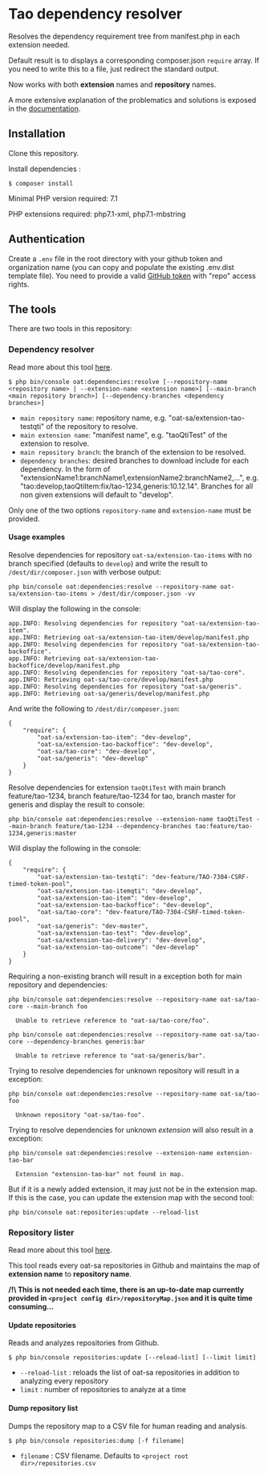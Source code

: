 # Tao dependency resolver

Resolves the dependency requirement tree from manifest.php in each extension needed.

Default result is to displays a corresponding composer.json `require` array.
If you need to write this to a file, just redirect the standard output.

Now works with both **extension** names and **repository** names.

A more extensive explanation of the problematics and solutions is exposed in the [documentation](doc/dependency-resolver.md).

## Installation

Clone this repository.

Install dependencies :

```
$ composer install
```

Minimal PHP version required: 7.1

PHP extensions required: php7.1-xml, php7.1-mbstring

## Authentication

Create a `.env` file in the root directory with your github token and organization name (you can copy and populate the existing .env.dist template file).
You need to provide a valid [GitHub token](https://github.com/settings/tokens) with "repo" access rights.

## The tools

There are two tools in this repository:

### Dependency resolver

Read more about this tool [here](doc/dependency-resolver.md).

```
$ php bin/console oat:dependencies:resolve [--repository-name <repository name> | --extension-name <extension name>] [--main-branch <main repository branch>] [--dependency-branches <dependency branches>]
```

- `main repository name`: repository name, e.g. "oat-sa/extension-tao-testqti" of the repository to resolve.
- `main extension name`: "manifest name", e.g. "taoQtiTest" of the extension to resolve.
- `main repository branch`: the branch of the extension to be resolved.
- `dependency branches`: desired branches to download include for each dependency. In the form of "extensionName1:branchName1,extensionName2:branchName2,...", e.g. "tao:develop,taoQtiItem:fix/tao-1234,generis:10.12.14". Branches for all non given extensions will default to "develop".

Only one of the two options `repository-name` and `extension-name` must be provided.

#### Usage examples

Resolve dependencies for repository `oat-sa/extension-tao-items` with no branch specified (defaults to `develop`) and write the result to `/dest/dir/composer.json` with verbose output:

```
php bin/console oat:dependencies:resolve --repository-name oat-sa/extension-tao-items > /dest/dir/composer.json -vv
```

Will display the following in the console:

```
app.INFO: Resolving dependencies for repository "oat-sa/extension-tao-item".
app.INFO: Retrieving oat-sa/extension-tao-item/develop/manifest.php
app.INFO: Resolving dependencies for repository "oat-sa/extension-tao-backoffice".
app.INFO: Retrieving oat-sa/extension-tao-backoffice/develop/manifest.php
app.INFO: Resolving dependencies for repository "oat-sa/tao-core".
app.INFO: Retrieving oat-sa/tao-core/develop/manifest.php
app.INFO: Resolving dependencies for repository "oat-sa/generis".
app.INFO: Retrieving oat-sa/generis/develop/manifest.php
```

And write the following to `/dest/dir/composer.json`:

```
{
    "require": {
        "oat-sa/extension-tao-item": "dev-develop",
        "oat-sa/extension-tao-backoffice": "dev-develop",
        "oat-sa/tao-core": "dev-develop",
        "oat-sa/generis": "dev-develop"
    }
}
```

Resolve dependencies for extension `taoQtiTest` with main branch feature/tao-1234, branch feature/tao-1234 for tao, branch master for generis and display the result to console:

```
php bin/console oat:dependencies:resolve --extension-name taoQtiTest --main-branch feature/tao-1234 --dependency-branches tao:feature/tao-1234,generis:master
```

Will display the following in the console:

```
{
    "require": {
        "oat-sa/extension-tao-testqti": "dev-feature/TAO-7304-CSRF-timed-token-pool",
        "oat-sa/extension-tao-itemqti": "dev-develop",
        "oat-sa/extension-tao-item": "dev-develop",
        "oat-sa/extension-tao-backoffice": "dev-develop",
        "oat-sa/tao-core": "dev-feature/TAO-7304-CSRF-timed-token-pool",
        "oat-sa/generis": "dev-master",
        "oat-sa/extension-tao-test": "dev-develop",
        "oat-sa/extension-tao-delivery": "dev-develop",
        "oat-sa/extension-tao-outcome": "dev-develop"
    }
}
```

Requiring a non-existing branch will result in a exception both for main repository and dependencies:

```
php bin/console oat:dependencies:resolve --repository-name oat-sa/tao-core --main-branch foo
                                                          
  Unable to retrieve reference to "oat-sa/tao-core/foo".
```

```
php bin/console oat:dependencies:resolve --repository-name oat-sa/tao-core --dependency-branches generis:bar

  Unable to retrieve reference to "oat-sa/generis/bar".
```

Trying to resolve dependencies for unknown repository will result in a exception:

```
php bin/console oat:dependencies:resolve --repository-name oat-sa/tao-foo

  Unknown repository "oat-sa/tao-foo".  
```

Trying to resolve dependencies for unknown *extension* will also result in a exception:

```
php bin/console oat:dependencies:resolve --extension-name extension-tao-bar

  Extension "extension-tao-bar" not found in map.  
```

But if it is a newly added extension, it may just not be in the extension map. If this is the case, you can update the extension map with the second tool:

```
php bin/console oat:repositories:update --reload-list
```

### Repository lister

Read more about this tool [here](doc/repository-updater.md).

This tool reads every oat-sa repositories in Github and maintains the map of **extension name** to **repository name**.

**/!\ This is not needed each time, there is an up-to-date map currently provided in `<project config dir>/repositoryMap.json` and it is quite time consuming...**

#### Update repositories

Reads and analyzes repositories from Github.

```
$ php bin/console repositories:update [--reload-list] [--limit limit]
```

- `--reload-list` : reloads the list of oat-sa repositories in addition to analyzing every repository
- `limit` : number of repositories to analyze at a time

#### Dump repository list

Dumps the repository map to a CSV file for human reading and analysis.

```
$ php bin/console repositories:dump [-f filename]
```

- `filename` : CSV filename. Defaults to `<project root dir>/repositories.csv`
